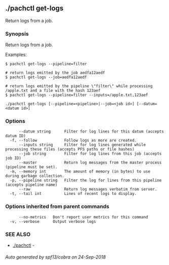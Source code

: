 ## ./pachctl get-logs

Return logs from a job.

### Synopsis


Return logs from a job.

Examples:

```sh# return logs emitted by recent jobs in the "filter" pipeline
$ pachctl get-logs --pipeline=filter

# return logs emitted by the job aedfa12aedf
$ pachctl get-logs --job=aedfa12aedf

# return logs emitted by the pipeline \"filter\" while processing /apple.txt and a file with the hash 123aef
$ pachctl get-logs --pipeline=filter --inputs=/apple.txt,123aef
```

```
./pachctl get-logs [--pipeline=<pipeline>|--job=<job id>] [--datum=<datum id>]
```

### Options

```
      --datum string      Filter for log lines for this datum (accepts datum ID)
  -f, --follow            Follow logs as more are created.
      --inputs string     Filter for log lines generated while processing these files (accepts PFS paths or file hashes)
      --job string        Filter for log lines from this job (accepts job ID)
      --master            Return log messages from the master process (pipeline must be set).
  -m, --memory int        The amount of memory (in bytes) to use during garbage collection.
  -p, --pipeline string   Filter the log for lines from this pipeline (accepts pipeline name)
      --raw               Return log messages verbatim from server.
  -t, --tail int          Lines of recent logs to display.
```

### Options inherited from parent commands

```
      --no-metrics   Don't report user metrics for this command
  -v, --verbose      Output verbose logs
```

### SEE ALSO
* [./pachctl](./pachctl.md)	 - 

###### Auto generated by spf13/cobra on 24-Sep-2018
